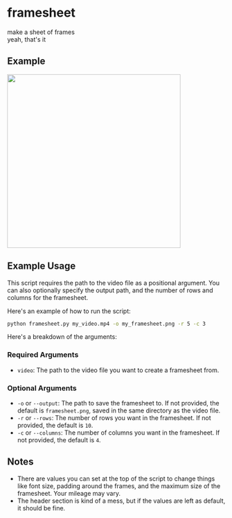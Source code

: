 # framesheet

make a sheet of frames  
yeah, that's it

## Example

<img src="https://github.com/Jordy3D/framesheet/assets/19144524/04f43807-cd79-43aa-aad3-51ddd825e611" width=400>

## Example Usage

This script requires the path to the video file as a positional argument. You can also optionally specify the output path, and the number of rows and columns for the framesheet.

Here's an example of how to run the script:

```bash
python framesheet.py my_video.mp4 -o my_framesheet.png -r 5 -c 3
```

Here's a breakdown of the arguments:

### Required Arguments

- `video`: The path to the video file you want to create a framesheet from.

### Optional Arguments

- `-o` or `--output`: The path to save the framesheet to. If not provided, the default is `framesheet.png`, saved in the same directory as the video file.
- `-r` or `--rows`: The number of rows you want in the framesheet. If not provided, the default is `10`.
- `-c` or `--columns`: The number of columns you want in the framesheet. If not provided, the default is `4`.

## Notes

- There are values you can set at the top of the script to change things like font size, padding around the frames, and the maximum size of the framesheet. Your mileage may vary.
- The header section is kind of a mess, but if the values are left as default, it should be fine.

